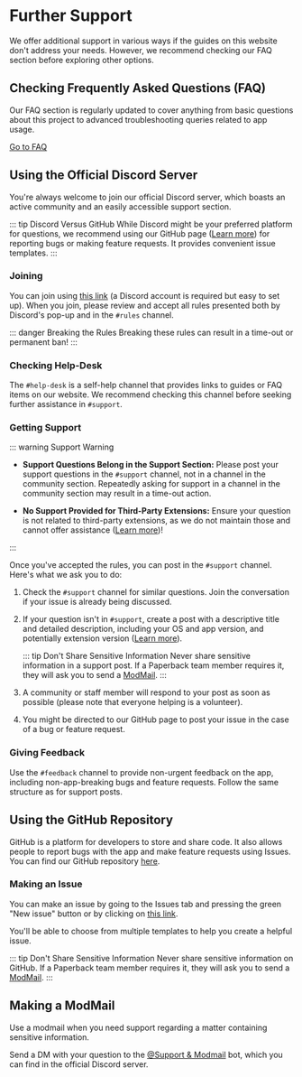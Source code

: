 # Further Support

We offer additional support in various ways if the guides on this website don't address your needs. However, we recommend checking our FAQ section before exploring other options.

## Checking Frequently Asked Questions (FAQ)

Our FAQ section is regularly updated to cover anything from basic questions about this project to advanced troubleshooting queries related to app usage.

[Go to FAQ](/faq/)

## Using the Official Discord Server

You're always welcome to join our official Discord server, which boasts an active community and an easily accessible support section.

::: tip Discord Versus GitHub
While Discord might be your preferred platform for questions, we recommend using our GitHub page ([Learn more](#using-the-github-repository)) for reporting bugs or making feature requests. It provides convenient issue templates.
:::

### Joining

You can join using [this link](https://discord.paperback.moe) (a Discord account is required but easy to set up). When you join, please review and accept all rules presented both by Discord's pop-up and in the `#rules` channel.

::: danger Breaking the Rules
Breaking these rules can result in a time-out or permanent ban!
:::

### Checking Help-Desk

The `#help-desk` is a self-help channel that provides links to guides or FAQ items on our website. We recommend checking this channel before seeking further assistance in `#support`.

### Getting Support

::: warning Support Warning

-   **Support Questions Belong in the Support Section:**
    Please post your support questions in the `#support` channel, not in a channel in the community section. Repeatedly asking for support in a channel in the community section may result in a time-out action.

-   **No Support Provided for Third-Party Extensions:**
    Ensure your question is not related to third-party extensions, as we do not maintain those and cannot offer assistance ([Learn more](/getting-started/adding-content/third-party-extensions))!

:::

Once you've accepted the rules, you can post in the `#support` channel. Here's what we ask you to do:

1. Check the `#support` channel for similar questions. Join the conversation if your issue is already being discussed.
2. If your question isn't in `#support`, create a post with a descriptive title and detailed description, including your OS and app version, and potentially extension version ([Learn more](/guides/further-support/version-numbers)).

    ::: tip Don't Share Sensitive Information
    Never share sensitive information in a support post. If a Paperback team member requires it, they will ask you to send a [ModMail](#making-a-modmail).
    :::

3. A community or staff member will respond to your post as soon as possible (please note that everyone helping is a volunteer).
4. You might be directed to our GitHub page to post your issue in the case of a bug or feature request.

### Giving Feedback

Use the `#feedback` channel to provide non-urgent feedback on the app, including non-app-breaking bugs and feature requests. Follow the same structure as for support posts.

## Using the GitHub Repository

GitHub is a platform for developers to store and share code. It also allows people to report bugs with the app and make feature requests using Issues. You can find our GitHub repository [here](https://github.com/Paperback-iOS/app).

### Making an Issue

You can make an issue by going to the Issues tab and pressing the green "New issue" button or by clicking on [this link](https://github.com/Paperback-iOS/app/issues/new/choose).

You'll be able to choose from multiple templates to help you create a helpful issue.

::: tip Don't Share Sensitive Information
Never share sensitive information on GitHub. If a Paperback team member requires it, they will ask you to send a [ModMail](#making-a-modmail).
:::

## Making a ModMail

Use a modmail when you need support regarding a matter containing sensitive information.

Send a DM with your question to the [@Support & Modmail](https://discord.com/users/903660777599275030) bot, which you can find in the official Discord server.
